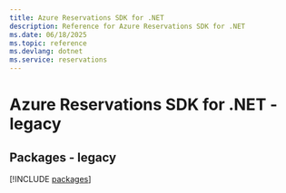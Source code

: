 ```yaml
---
title: Azure Reservations SDK for .NET
description: Reference for Azure Reservations SDK for .NET
ms.date: 06/18/2025
ms.topic: reference
ms.devlang: dotnet
ms.service: reservations
---
```

# Azure Reservations SDK for .NET - legacy
## Packages - legacy
[!INCLUDE [packages](reservations-index.md)]